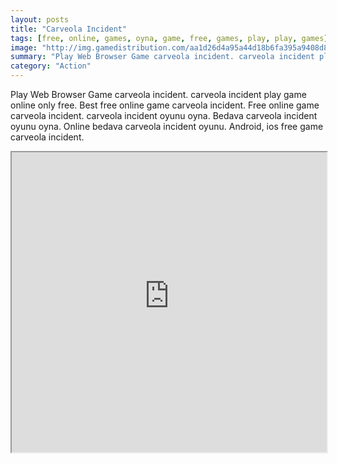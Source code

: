 ```yaml
---
layout: posts
title: "Carveola Incident"
tags: [free, online, games, oyna, game, free, games, play, play, games]
image: "http://img.gamedistribution.com/aa1d26d4a95a44d18b6fa395a9408d83.jpg"
summary: "Play Web Browser Game carveola incident. carveola incident play game online only free. Best free online game carveola incident. Free online game carveola incident. carveola incident oyunu oyna. Bedava carveola incident oyunu oyna. Online bedava carveola incident oyunu. Android, ios free game carveola incident."
category: "Action"
---
```


Play Web Browser Game carveola incident. carveola incident play game online only free. Best free online game carveola incident. Free online game carveola incident. carveola incident oyunu oyna. Bedava carveola incident oyunu oyna. Online bedava carveola incident oyunu. Android, ios free game carveola incident.

<iframe width="100%" height="480px;" src="http://flash.gamedistribution.com?game=aa1d26d4a95a44d18b6fa395a9408d83"></iframe>